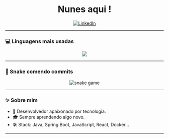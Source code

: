 <h1 align="center">Nunes aqui ! </h1>

<p align="center">
  <a href="https://www.linkedin.com/in/pehennu/" target="_blank">
    <img src="https://img.shields.io/badge/-LinkedIn-0077B5?style=flat-square&logo=linkedin&logoColor=white" alt="LinkedIn"/>
  </a>
</p>

---

### 💻 Linguagens mais usadas

<div align="center">
  <img src="https://github-readme-stats.vercel.app/api/top-langs/?username=pehennu&layout=compact&langs_count=8&theme=dracula"/>
</div>

---

### 🐍 Snake comendo commits

<div align="center">
  <img src="https://github.com/seu-usuario-github/pehennu-github/raw/output/github-contribution-grid-snake.svg" alt="snake game"/>
</div>

---

### ✨ Sobre mim

- 💼 Desenvolvedor apaixonado por tecnologia.
- 🎓 Sempre aprendendo algo novo.
- 🛠️ Stack: Java, Spring Boot, JavaScript, React, Docker...

---

<!-- Snake animation GitHub Action -->
<!-- Copie o workflow abaixo para seu repositório .github/workflows/snake.yml -->
